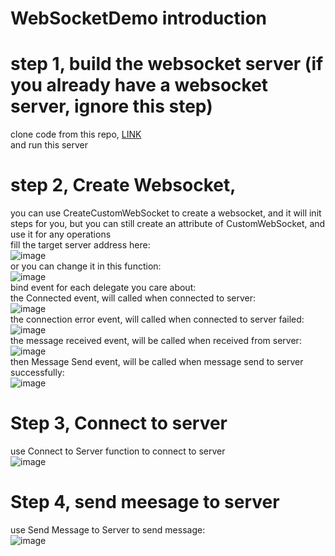 # WebSocketDemo introduction

# step 1, build the websocket server (if you already have a websocket server, ignore this step)   
clone code from this repo, [LINK](https://github.com/MacroGu/WebSocketServer)   
and run this server

# step 2, Create Websocket,    
you can use CreateCustomWebSocket to create a websocket, and it will init steps for you, but you can still create an attribute of CustomWebSocket, and use it for any operations   
fill the target server address here:   
![image](https://user-images.githubusercontent.com/8192020/215428208-5b1c0661-b301-4da5-95c3-8d90748b49dc.png)   
or you can change it in this function:   
![image](https://user-images.githubusercontent.com/8192020/215424368-befdeed7-ea3b-4c58-b273-34704bb88b62.png)   
bind event for each delegate you care about:   
the Connected event, will called when connected to server:   
![image](https://user-images.githubusercontent.com/8192020/215424558-36ec74fd-2eb5-4db2-b114-83f1cb7d66e6.png)   
the connection error event, will called when connected to server failed:   
![image](https://user-images.githubusercontent.com/8192020/215424664-e13600a6-afc8-485e-a366-8d226e7d4146.png)   
the message received event, will be called when received from server:   
![image](https://user-images.githubusercontent.com/8192020/215424809-e2a79c2a-0ccf-4496-8fd2-b1a0ad89265d.png)   
then Message Send event, will be called when message send to server successfully:   
![image](https://user-images.githubusercontent.com/8192020/215424924-66e521cb-2c9d-4efc-a0e2-18cf8b1a28cf.png)   

# Step 3, Connect to server   
use Connect to Server function to connect to server   
![image](https://user-images.githubusercontent.com/8192020/215425059-93428a57-4f82-4764-a080-85e0700fab43.png)   

# Step 4, send meesage to server   
use Send Message to Server to send message:   
![image](https://user-images.githubusercontent.com/8192020/215425189-abf5d5f2-172d-45ea-8659-6d8a8e9f31b7.png)   







